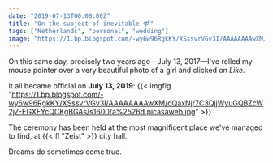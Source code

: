```yaml
---
date: "2019-07-13T00:00:00Z"
title: "On the subject of inevitable ⚤"
tags: ["Netherlands", "personal", "wedding"]
image: "https://1.bp.blogspot.com/-wy6w96RgkKY/XSssvrVGv3I/AAAAAAAAwXM/dQaxNjr7C3QjjWyuGQBZcW2jZ-EGXFYcQCKgBGAs/s1600/a%2526d.picasaweb.jpg"
---
```


On this same day, precisely two years ago—July 13, 2017—I've rolled my mouse pointer over a very beautiful photo of a girl and clicked on *Like*.

<!--more-->

It all became official on **July 13, 2019**:
{{< imgfig "https://1.bp.blogspot.com/-wy6w96RgkKY/XSssvrVGv3I/AAAAAAAAwXM/dQaxNjr7C3QjjWyuGQBZcW2jZ-EGXFYcQCKgBGAs/s1600/a%2526d.picasaweb.jpg" >}}

The ceremony has been held at the most magnificent place we've managed to find, at {{< fl "Zeist" >}} city hall.

Dreams do sometimes come true.
